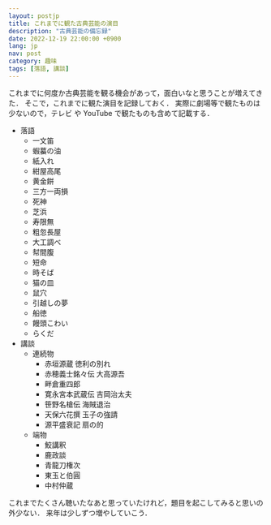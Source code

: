 ```yaml
---
layout: postjp
title: これまでに観た古典芸能の演目
description: "古典芸能の備忘録"
date: 2022-12-19 22:00:00 +0900
lang: jp
nav: post
category: 趣味
tags: [落語, 講談]
---
```

これまでに何度か古典芸能を観る機会があって，面白いなと思うことが増えてきた．
そこで，これまでに観た演目を記録しておく．
実際に劇場等で観たものは少ないので，テレビ や YouTube で観たものも含めて記載する．

- 落語
    - 一文笛
    - 蝦蟇の油
    - 紙入れ
    - 紺屋高尾
    - 黄金餅
    - 三方一両損
    - 死神
    - 芝浜
    - 寿限無
    - 粗忽長屋
    - 大工調べ
    - 幇間腹
    - 短命
    - 時そば
    - 猫の皿
    - 鼠穴
    - 引越しの夢
    - 船徳
    - 饅頭こわい
    - らくだ
- 講談
    - 連続物
        - 赤垣源蔵 徳利の別れ
        - 赤穂義士銘々伝 大高源吾
        - 畔倉重四郎
        - 寛永宮本武蔵伝 吉岡治太夫
        - 笹野名槍伝 海賊退治
        - 天保六花撰 玉子の強請
        - 源平盛衰記 扇の的
    - 端物
        - 鮫講釈
        - 鹿政談
        - 青龍刀権次
        - 東玉と伯圓
        - 中村仲蔵

これまでたくさん聴いたなあと思っていたけれど，題目を起こしてみると思いの外少ない．
来年は少しずつ増やしていこう．

